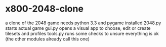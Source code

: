 # x800-2048-clone

a clone of the 2048 game
needs python 3.3 and pygame installed
2048.py starts actual game
gui.py opens a visual app to choose, edit or create tilesets and profiles
tools.py runs some checks to unsure everything is ok (the other modules already call this one)
